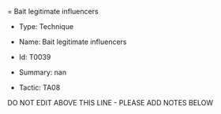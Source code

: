 = Bait legitimate influencers

* Type: Technique

* Name: Bait legitimate influencers

* Id: T0039

* Summary: nan

* Tactic: TA08

DO NOT EDIT ABOVE THIS LINE - PLEASE ADD NOTES BELOW
